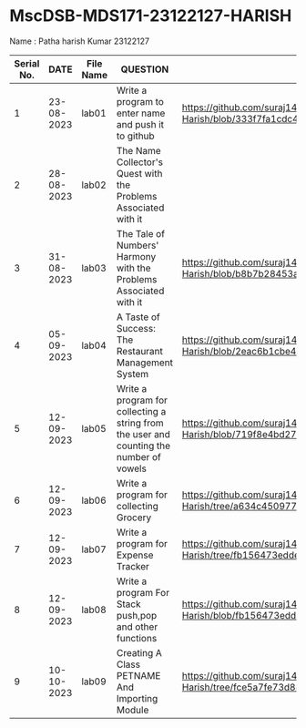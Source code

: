 # MscDSB-MDS171-23122127-HARISH
Name : Patha harish Kumar
23122127






|Serial No.|    DATE     |  File Name       |                     QUESTION                         |      File Link            |             
|----------|------------ | -----------------|------------------------------------------------------|---------------------------|
|   1      |  23-08-2023 |      lab01       |  Write a program to enter name and push it to github |    https://github.com/suraj1437/MscDSB-MDS171-23122127-Harish/blob/333f7fa1cdc4c6a10eb376c5f64940bdbdb0c010/lab01.ipynb                       |
|   2      |  28-08-2023 |      lab02       |  The Name Collector's Quest with the Problems Associated with it |               |
|   3      |  31-08-2023 |      lab03       |  The Tale of Numbers' Harmony with the Problems Associated with it | https://github.com/suraj1437/MscDSB-MDS171-23122127-Harish/blob/b8b7b28453a72682db230d67b08f24f5357d599a/lab03.ipynb            |
|   4      |  05-09-2023 |      lab04       |  A Taste of Success: The Restaurant Management System | https://github.com/suraj1437/MscDSB-MDS171-23122127-Harish/blob/2eac6b1cbe40ec9b3fa215c5574e2dc7d8a5a0e6/lab04.ipynb                         |
|   5      |  12-09-2023 |      lab05       | Write a program for collecting a string from the user and counting the number of vowels|https://github.com/suraj1437/MscDSB-MDS171-23122127-Harish/blob/719f8e4bd276626487dd8426736334f5a4622237/lab05.ipynb     |
|   6      |  12-09-2023 |      lab06       | Write a program for collecting Grocery|https://github.com/suraj1437/MscDSB-MDS171-23122127-Harish/tree/a634c450977473597e47898ae25a193612919267/lab06     |
|   7      |  12-09-2023 |      lab07       | Write a program for Expense Tracker|https://github.com/suraj1437/MscDSB-MDS171-23122127-Harish/tree/fb156473edde1099548f70d7d25b288a380cb49e/lab07     |
|   8     |  12-09-2023 |      lab08      | Write a program For Stack push,pop and other functions|https://github.com/suraj1437/MscDSB-MDS171-23122127-Harish/blob/fb156473edde1099548f70d7d25b288a380cb49e/lab08   |
|   9     |  10-10-2023 |      lab09     | Creating  A Class PETNAME And Importing Module|https://github.com/suraj1437/MscDSB-MDS171-23122127-Harish/tree/fce5a7fe73d883c158b34db109e64c4b962bcbbd/lab09|








 

